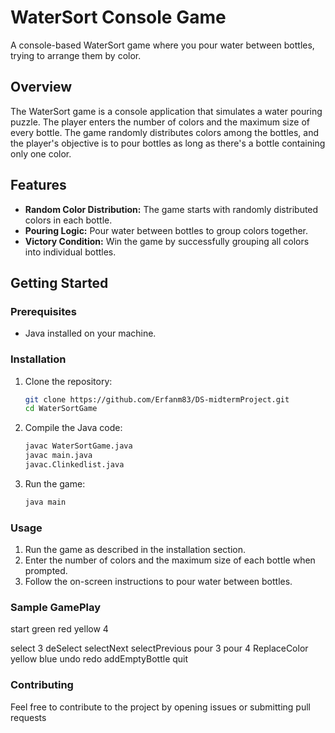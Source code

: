 # WaterSort Console Game

A console-based WaterSort game where you pour water between bottles, trying to arrange them by color.

## Overview

The WaterSort game is a console application that simulates a water pouring puzzle. The player enters the number of colors and the maximum size of every bottle. The game randomly distributes colors among the bottles, and the player's objective is to pour bottles as long as there's a bottle containing only one color.

## Features

- **Random Color Distribution:** The game starts with randomly distributed colors in each bottle.
- **Pouring Logic:** Pour water between bottles to group colors together.
- **Victory Condition:** Win the game by successfully grouping all colors into individual bottles.

## Getting Started

### Prerequisites

- Java installed on your machine.

### Installation

1. Clone the repository:

   ```bash
   git clone https://github.com/Erfanm83/DS-midtermProject.git
   cd WaterSortGame

2. Compile the Java code:
   ```bash
   javac WaterSortGame.java
   javac main.java
   javac.Clinkedlist.java
   
3. Run the game:
    ```bash
   java main

### Usage

  1. Run the game as described in the installation section.
  2. Enter the number of colors and the maximum size of each bottle when prompted.
  3. Follow the on-screen instructions to pour water between bottles.
     
### Sample GamePlay
  start
  green red yellow
  4

  select 3
  deSelect
  selectNext
  selectPrevious
  pour 3
  pour 4
  ReplaceColor yellow blue
  undo
  redo
  addEmptyBottle
  quit

### Contributing
  Feel free to contribute to the project by opening issues or submitting pull requests
